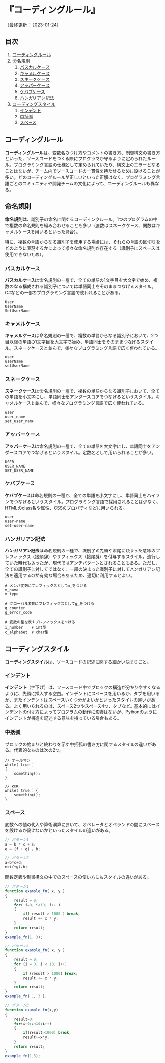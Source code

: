 # 『コーディングルール』

（最終更新： 2023-01-24）


## 目次

1. [コーディングルール](#コーディングルール)
1. [命名規則](#命名規則)
	1. [パスカルケース](#パスカルケース)
	1. [キャメルケース](#キャメルケース)
	1. [スネークケース](#スネークケース)
	1. [アッパーケース](#アッパーケース)
	1. [ケバブケース](#ケバブケース)
	1. [ハンガリアン記法](#ハンガリアン記法)
1. [コーディングスタイル](#コーディングスタイル)
	1. [インデント](#インデント)
	1. [中括弧](#中括弧)
	1. [スペース](#スペース)


## コーディングルール

**コーディングルール**は、変数名のつけ方やコメントの書き方、制御構文の書き方といった、ソースコードをつくる際にプログラマが守るように定められたルール。プログラミング言語の仕様として定められていたり、構文上のエラーとなることはないが、チーム内でソースコードの一貫性を持たせるために設けることが多い。どのコーディングルールが正しいといった正解はなく、プログラミング言語ごとのコミュニティや開発チームの文化によって、コーディングルールも異なる。


## 命名規則

**命名規則**は、識別子の命名に関するコーディングルール。1つのプログラムの中で複数の命名規則を組み合わせることも多い（変数はスネークケース、関数はキャメルケースを用いるといった具合）。

特に、複数の単語からなる識別子を使用する場合には、それらの単語の区切りをどのように表現するかによって様々な命名規則が存在する（識別子にスペースは使用できないため）。

### パスカルケース

**パスカルケース**は命名規則の一種で、全ての単語の1文字目を大文字で始め、複数のなる構成される識別子については単語同士をそのままつなげるスタイル。C#などの一部のプログラミング言語で使われることがある。

```
User
UserName
SetUserName
```

### キャメルケース

**キャメルケース**は命名規則の一種で、複数の単語からなる識別子において、2つ目以降の単語の1文字目を大文字で始め、単語同士をそのままつなげるスタイル。スネークケースと並んで、様々なプログラミング言語で広く使われている。

```
user
userName
setUserName
```

### スネークケース

**スネークケース**は命名規則の一種で、複数の単語からなる識別子において、全ての単語を小文字にし、単語同士をアンダースコアでつなげるというスタイル。キャメルケースと並んで、様々なプログラミング言語で広く使われている。

```
user
user_name
set_user_name
```

### アッパーケース

**アッパーケース**は命名規則の一種で、全ての単語を大文字にし、単語同士をアンダースコアでつなげるというスタイル。定数名として用いられることが多い。

```
USER
USER_NAME
SET_USER_NAME
```

### ケバブケース

**ケバブケース**は命名規則の一種で、全ての単語を小文字にし、単語同士をハイフンでつなげるというスタイル。プログラミング言語で採用されることは少なく、HTMLのclass名や属性、CSSのプロパティなどに用いられる。

```
user
user-name
set-user-name
```

### ハンガリアン記法

**ハンガリアン記法**は命名規則の一種で、識別子の先頭や末尾に決まった意味のプレフィックス（接頭辞）やサフィックス（接尾辞）を付与するスタイル。流行していた時代もあったが、現代ではアンチパターンとされることもある。ただし、全ての識別子に対してではなく、一部の決まった識別子に対してハンガリアン記法を適用するのが有効な場合もあるため、適切に利用するとよい。

```
# メンバ変数にプレフィックスとしてm_をつける
m_name
m_type

# グローバル変数にプレフィックスとしてg_をつける
g_counter
g_error_code

# 変数の型を表すプレフィックスをつける
i_number    # int型
c_alphabet  # char型
```


## コーディングスタイル

**コーディングスタイル**は、ソースコードの記述に関する細かい決まりごと。

### インデント

**インデント**（字下げ）は、ソースコード中でブロックの構造が分かりやすくなるように、先頭に挿入する空白。インデントにスペースを用いるか、タブを用いるか、またインデントはスペースいくつ分がよいかといったスタイルの違いがある。よく用いられるのは、スペース2つやスペース4つ、タブなど。基本的にはインデントの付け方によってプログラムの動作に影響はないが、Pythonのようにインデントが構造を記述する意味を持っている場合もある。

### 中括弧

ブロックの始まりと終わりを示す中括弧の書き方に関するスタイルの違いがある。代表的なものは次の2つ。

```
// オールマン
while( true )
{
    something();
}

// K&R
while( true ) {
    something();
}
```

### スペース

変数への値の代入や算術演算において、オペレータとオペランドの間にスペースを設けるか設けないかといったスタイルの違いがある。

```js
// パターン1
a = b * c + d;
e = (f + g) / h;

// パターン2
a=b*c+d;
e=(f+g)/h;
```

関数定義や制御構文の中でのスペースの使い方にもスタイルの違いがある。

```js
// パターン1
function example_fn( x, y )
{
    result = 0;
    for( i=0; i<10; i++ )
    {
        if( result > 1000 ) break;
        result += x * y;
    }
    return result;
}
example_fn(1, 3);

// パターン2
function example_fn( x, y )
{
    result = 0;
    for (i = 0; i < 10; i++)
    {
        if (result > 1000) break;
        result += x * y;
    }
    return result;
}
example_fn( 1, 3 );

// パターン3
function example_fn(x,y)
{
    result=0;
    for(i=0;i<10;i++)
    {
        if(result>1000) break;
        result+=x*y;
    }
    return result;
}
example_fn(1,3);
```
